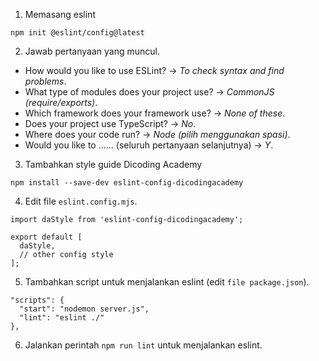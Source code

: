 1. Memasang eslint
```
npm init @eslint/config@latest
```
2. Jawab pertanyaan yang muncul.
- How would you like to use ESLint? -> _*To check syntax and find problems*_.
- What type of modules does your project use? -> _*CommonJS (require/exports)*_.
- Which framework does your framework use? -> _*None of these*_. 
- Does your project use TypeScript? -> _*No*_.
- Where does your code run? -> _*Node (pilih menggunakan spasi)*_.
- Would you like to …… (seluruh pertanyaan selanjutnya) -> _*Y*_.
3. Tambahkan style guide Dicoding Academy
```
npm install --save-dev eslint-config-dicodingacademy
```
4. Edit file `eslint.config.mjs`.
```
import daStyle from 'eslint-config-dicodingacademy';
 
export default [
  daStyle,
  // other config style
];
```
5. Tambahkan script untuk menjalankan eslint (edit `file package.json`).
```
"scripts": {
  "start": "nodemon server.js",
  "lint": "eslint ./"
},
```
6. Jalankan perintah `npm run lint` untuk menjalankan eslint.
